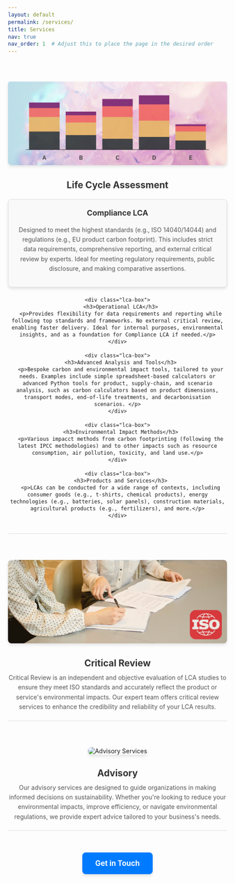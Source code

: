 ```yaml
---
layout: default
permalink: /services/
title: Services
nav: true
nav_order: 1  # Adjust this to place the page in the desired order
---
```


<style>
  .service {
    margin: 40px 0;
    padding: 20px 0;
    border-bottom: 1px solid #ddd;
    text-align: center;
  }

  .service img {
    max-width: 100%;
    height: auto;
    border-radius: 8px;
    margin-bottom: 20px;
    box-shadow: 0 4px 6px rgba(0, 0, 0, 0.1);
    transition: transform 0.3s ease, box-shadow 0.3s ease;
  }

  .service img:hover {
    transform: scale(1.05);
    box-shadow: 0 6px 10px rgba(0, 0, 0, 0.15);
  }

  .service h2 {
    margin: 10px 0;
    color: #333;
    font-size: 1.5em;
  }

  .service p {
    margin: 10px 0 0;
    line-height: 1.6;
    color: #555;
    font-size: 1em;
  }

  .lca-box {
    border: 1px solid #ddd;
    border-radius: 8px;
    padding: 20px;
    margin: 20px 0;
    background-color: #f9f9f9;
    box-shadow: 0 4px 6px rgba(0, 0, 0, 0.1);
    transition: transform 0.3s ease, box-shadow 0.3s ease;
  }

  .lca-box:hover {
    transform: scale(1.02);
    box-shadow: 0 6px 10px rgba(0, 0, 0, 0.15);
  }

  .lca-box h3 {
    margin-top: 0;
    color: #333;
    font-size: 1.25em;
  }

  .lca-box p {
    margin: 10px 0;
    color: #555;
    font-size: 1em;
    line-height: 1.6;
  }

  .get-in-touch {
    margin: 50px 0 20px;
    text-align: center;
  }

  .get-in-touch a {
    display: inline-block;
    padding: 15px 30px;
    font-size: 1.2em;
    font-weight: bold;
    text-decoration: none;
    color: #fff;
    background-color: #007BFF; /* Bootstrap Primary Blue */
    border-radius: 8px;
    box-shadow: 0 4px 6px rgba(0, 0, 0, 0.1);
    transition: background-color 0.3s ease, box-shadow 0.3s ease;
  }

  .get-in-touch a:hover {
    background-color: #0056b3; /* Darker Blue on Hover */
    box-shadow: 0 6px 10px rgba(0, 0, 0, 0.15);
  }
</style>

<div class="services">
  <!-- Service 1: Life Cycle Assessment -->
  <div class="service">
    <img src="/assets/img/lca.png" alt="Life Cycle Assessment" />
    <h2>Life Cycle Assessment</h2>
    <div class="lca-box">
      <h3>Compliance LCA</h3>
      <p>Designed to meet the highest standards (e.g., ISO 14040/14044) and regulations (e.g., EU product carbon footprint). This includes strict data requirements, comprehensive reporting, and external critical review by experts. Ideal for meeting regulatory requirements, public disclosure, and making comparative assertions.</p>
    </div>

    <div class="lca-box">
      <h3>Operational LCA</h3>
      <p>Provides flexibility for data requirements and reporting while following top standards and frameworks. No external critical review, enabling faster delivery. Ideal for internal purposes, environmental insights, and as a foundation for Compliance LCA if needed.</p>
    </div>

    <div class="lca-box">
      <h3>Advanced Analysis and Tools</h3>
      <p>Bespoke carbon and environmental impact tools, tailored to your needs. Examples include simple spreadsheet-based calculators or advanced Python tools for product, supply-chain, and scenario analysis, such as carbon calculators based on product dimensions, transport modes, end-of-life treatments, and decarbonisation scenarios. </p>
    </div>

    <div class="lca-box">
      <h3>Environmental Impact Methods</h3>
      <p>Various impacct methods from carbon footprinting (following the latest IPCC methodologies) and to other impacts such as resource consumption, air pollution, toxicity, and land use.</p>
    </div>

    <div class="lca-box">
      <h3>Products and Services</h3>
      <p>LCAs can be conducted for a wide range of contexts, including consumer goods (e.g., t-shirts, chemical products), energy technologies (e.g., batteries, solar panels), construction materials, agricultural products (e.g., fertilizers), and more.</p>
    </div>
  </div>

  <!-- Service 2: Critical Review -->
  <div class="service">
    <img src="/assets/img/review.png" alt="Critical Review" />
    <h2>Critical Review</h2>
    <p>Critical Review is an independent and objective evaluation of LCA studies to ensure they meet ISO standards and accurately reflect the product or service's environmental impacts. Our expert team offers critical review services to enhance the credibility and reliability of your LCA results.</p>
  </div>

  <!-- Service 3: Advisory -->
  <div class="service">
    <img src="/assets/img/guide.png" alt="Advisory Services" />
    <h2>Advisory</h2>
    <p>Our advisory services are designed to guide organizations in making informed decisions on sustainability. Whether you're looking to reduce your environmental impacts, improve efficiency, or navigate environmental regulations, we provide expert advice tailored to your business's needs.</p>
  </div>
</div>

<!-- Get in Touch Button -->
<div class="get-in-touch">
  <a href="/contact/">Get in Touch</a>
</div>
